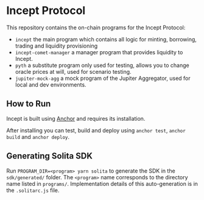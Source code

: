 # Incept Protocol
This repository contains the on-chain programs for the Incept Protocol:
- `incept` the main program which contains all logic for minting, borrowing, trading and liquidity provisioning
- `incept-comet-manager` a manager program that provides liquidity to Incept.
- `pyth` a substitute program only used for testing, allows you to change oracle prices at will, used for scenario testing.
- `jupiter-mock-agg` a mock program of the Jupiter Aggregator, used for local and dev environments.

## How to Run
Incept is built using [Anchor](https://project-serum.github.io/anchor/getting-started/installation.html#install-rust) and requires its installation.

After installing you can test, build and deploy using `anchor test`, `anchor build` and `anchor deploy`.

## Generating Solita SDK
Run `PROGRAM_DIR=<program> yarn solita` to generate the SDK in the `sdk/generated/` folder. The `<program>` name corresponds to the directory name listed in `programs/`.
Implementation details of this auto-generation is in the `.solitarc.js` file.